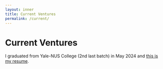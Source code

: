 ```yaml
---
layout: inner
title: Current Ventures
permalink: /current/
---
```

# Current Ventures

I graduated from Yale-NUS College (2nd last batch) in May 2024 and [this is my resume](https://nicholas-ko-zy.github.io/resume/).